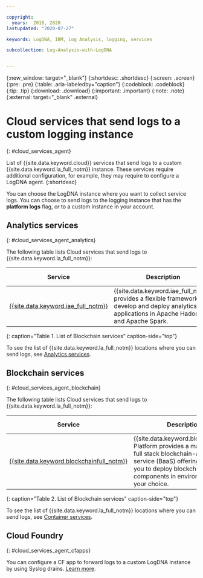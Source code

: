 ```yaml
---

copyright:
  years:  2018, 2020
lastupdated: "2020-07-27"

keywords: LogDNA, IBM, Log Analysis, logging, services

subcollection: Log-Analysis-with-LogDNA


---
```


{:new_window: target="_blank"}
{:shortdesc: .shortdesc}
{:screen: .screen}
{:pre: .pre}
{:table: .aria-labeledby="caption"}
{:codeblock: .codeblock}
{:tip: .tip}
{:download: .download}
{:important: .important}
{:note: .note}
{:external: target="_blank" .external}


# Cloud services that send logs to a custom logging instance
{: #cloud_services_agent}

List of {{site.data.keyword.cloud}} services that send logs to a custom {{site.data.keyword.la_full_notm}} instance. These services require additional configuration, for example, they may require to configure a LogDNA agent.
{:shortdesc}

You can choose the LogDNA instance where you want to collect service logs. You can choose to send logs to the logging instance that has the **platform logs** flag, or to a custom instance in your account.



## Analytics services
{: #cloud_services_agent_analytics}

The following table lists Cloud services that send logs to {{site.data.keyword.la_full_notm}}:

| Service     | Description |  More info 
|-------------|-------------|--------------------------------------------------------------------------------------------|
| [{{site.data.keyword.iae_full_notm}}](/docs/AnalyticsEngine?topic=AnalyticsEngine-getting-started) | {{site.data.keyword.iae_full_notm}} provides a flexible framework to develop and deploy analytics applications in Apache Hadoop and Apache Spark. | [More info](/docs/AnalyticsEngine?topic=AnalyticsEngine-log-aggregation#reconfiguring-log-aggregation) | 
{: caption="Table 1. List of Blockchain services" caption-side="top"} 

To see the list of {{site.data.keyword.la_full_notm}} locations where you can send logs, see [Analytics services](/docs/Log-Analysis-with-LogDNA?topic=Log-Analysis-with-LogDNA-regions).


## Blockchain services
{: #cloud_services_agent_blockchain}

The following table lists Cloud services that send logs to {{site.data.keyword.la_full_notm}}:

| Service     | Description |  More info 
|-------------|-------------|--------------------------------------------------------------------------------------------|
| [{{site.data.keyword.blockchainfull_notm}}](/docs/blockchain?topic=blockchain-get-started-ibp) | {{site.data.keyword.blockchainfull}} Platform provides a managed and full stack blockchain-as-a-service (BaaS) offering that allows you to deploy blockchain components in environments of your choice. | [More info](/docs/blockchain?topic=blockchain-ibp-LogDNA) | 
{: caption="Table 2. List of Blockchain services" caption-side="top"} 

To see the list of {{site.data.keyword.la_full_notm}} locations where you can send logs, see [Container services](/docs/Log-Analysis-with-LogDNA?topic=Log-Analysis-with-LogDNA-regions).



## Cloud Foundry
{: #cloud_services_agent_cfapps}

You can configure a CF app to forward logs to a custom LogDNA instance by using Syslog drains. [Learn more](/docs/Log-Analysis-with-LogDNA?topic=Log-Analysis-with-LogDNA-monitor_cfapp_logs#monitor_cfapp_logs_drains).



